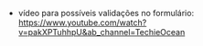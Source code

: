- vídeo para possíveis validações no formulário: <br>
https://www.youtube.com/watch?v=pakXPTuhhpU&ab_channel=TechieOcean